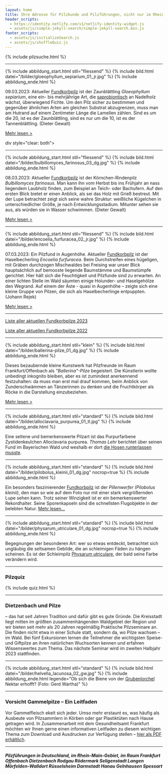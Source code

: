 ```yaml
---
layout: home
title: Ihre Adresse für Pilzkunde und Pilzführungen, nicht nur im Rhein-Main-Gebiet
header_scripts:
  - https://identity.netlify.com/v1/netlify-identity-widget.js
  - assets/js/simple-jekyll-search/simple-jekyll-search.min.js
footer_scripts:
  - assets/js/initializeSearch.js
  - assets/js/shuffleQuiz.js
---
```

{% include pilzsuche.html %}

- - -

{% include abbildung_start.html stil="fliessend" %}
{% include bild.html datei="/bilder/gloeophyllum_sepiarium_01_jr.jpg" %}
{% include abbildung_ende.html %}

09.03.2023: Aktueller [Fundkorbpilz](AA "Glossar-") ist der Zaunblättling *Gloeophyllum sepiarium*, eine ein- bis mehrjährige Art, die [saprobiontisch](saprobiontisch "Glossar") an Nadelholz wächst, überwiegend Fichte. Um den Pilz sicher zu bestimmen und gegenüber ähnlichen Arten am gleichen Substrat abzugrenzen, muss man am Hutrand auf einem Zentimeter Länge die Lamellen zählen. Sind es um die 20, ist es der Zaunblättling, sind es nur um die 10, ist es der Tannenblättling. (Dieter Gewalt)

[Mehr lesen >](/pilze/gloeophyllum-sepiarium-zaunblättling)

div style="clear:  both"></div>

- - -

{% include abbildung_start.html stil="fliessend" %}
{% include bild.html datei="/bilder/bulbillomyces_farinosus_03_dg.jpg" %}
{% include abbildung_ende.html %}

08.03.2023: Aktueller [Fundkorbpilz](AA "Glossar-") ist der Körnchen-Rindenpilz *Bulbillomyces farinosus*. Man kann ihn vom Herbst bis ins Frühjahr an nass liegendem Laubholz finden, zum Beispiel an Teich- oder Bachufern. Auf den ersten Blick bietet er einen Anblick, als sei das Holz mit Grieß bestreut. Mit der Lupe betrachtet zeigt sich seine wahre Struktur: weißliche Kügelchen in unterschiedlicher Größe, je nach Entwicklungsstadium. Mitunter sehen sie aus, als würden sie in Wasser schwimmen. (Dieter Gewalt)

[Mehr lesen >](/pilze/bulbillomyces-farinosus-körnchen-rindenpilz)

<div style="clear:  both"></div>

- - -

{% include abbildung_start.html stil="fliessend" %}
{% include bild.html datei="/bilder/encoelia_furfuracea_02_jr.jpg" %}
{% include abbildung_ende.html %}

07.03.2023: Ein Pilzfund in Augenhöhe. Aktueller [Fundkorbpilz](AA "Glossar-") ist der Haselbecherling *Encoelia furfuracea*. Beim Durchstreifen eines hügeligen, mit Gräben durchzogen Mischwaldes bei Freising war unser Blick hauptsächlich auf bemooste liegende Baumstämme und Baumstümpfe gerichtet. Hier hält sich die Feuchtigkeit und Pilzfunde sind zu erwarten. An einer lichten Stelle im Wald säumten einige Holunder- und Haselgehölze den Wegrand. Auf einem der Äste - quasi in Augenhöhe – zeigte sich eine kleine Gruppe von Pilzen, die sich als Haselbecherlinge entpuppten. (Johann Rejek)

[Mehr lesen >](/pilze/encoelia-furfuracea-haselbecherling-kleiiger-büschelbecherling)

<div style="clear:  both"></div>

- - -

[Liste aller aktuellen Fundkorbpilze 2023](/artikel/liste-aller-aktuellen-fundkorbpilze-2023.html)

[Liste aller aktuellen Fundkorbpilze 2022](/artikel/liste-aller-aktuellen-fundkorbpilze-2022.html)

- - -

{% include abbildung_start.html stil="klein" %}
{% include bild.html datei="/bilder/ballerina-pilze_01_dg.jpg" %}
{% include abbildung_ende.html %}

Dieses bezaubernde kleine Kunstwerk hat Pilzfreunde im Raum Frankfurt/Offenbach als *"Ballerina"-Pilze* begeistert. Die Künstlerin wollte unbedingt inkognito bleiben, aber es ist zumindest anerkennend festzuhalten: da muss man erst mal drauf kommen, beim Anblick von Zunderschwämmen an Tänzerinnen zu denken und die Fruchtkörper als Röcke in die Darstellung einzubeziehen.

[Mehr lesen >](/termine)

- - -

{% include abbildung_start.html stil="standard" %}
{% include bild.html datei="/bilder/alloclavaria_purpurea_01_tl.jpg" %}
{% include abbildung_ende.html %}

Eine seltene und bemerkenswerte Pilzart ist das Purpurfarbene Zystidenkeulchen Alloclavaria purpurea. *Thomas Lehr* berichtet über seinen Fund im Bayerischen Wald und weshalb er dort [die Hosen runterlassen musste](/pilze/alloclavaria-purpurea-purpurfarbenes-zystidenkeulchen).

- - -

{% include abbildung_start.html stil="standard" %}
{% include bild.html datei="/bilder/pilobolus_kleinii_01_dg.jpg" nocrop=true %}
{% include abbildung_ende.html %}

Ein besonders faszinierender [Fundkorbpilz](AA "Glossar-") ist der *Pillenwerfer (Pilobolus kleinii)*, den man so wie auf dem Foto nur mit einer stark vergrößernden Lupe sehen kann. Trotz seiner Winzigkeit ist er ein bemerkenswerter Rekordhalter. Seine Sporenkapseln sind die schnellsten Flugobjekte in der belebten Natur. [Mehr lesen...](/pilze/pilobolus-kleinii-pillenwerfer)

- - -

{% include abbildung_start.html stil="standard" %}
{% include bild.html datei="/bilder/physarum_utriculare_01_dg.jpg" nocrop=true %}
{% include abbildung_ende.html %}

Begegnungen der besonderen Art: wer so etwas entdeckt, betrachtet sich ungläubig die seltsamen Gebilde, die an schleimigen Fäden zu hängen scheinen. Es ist der Schleimpilz [Physarum utriculare](/pilze/physarum-utriculare-fadenfruchtschleimpilz), der bald seine Farbe verändern wird.

- - -

### Pilzquiz

{% include quiz.html %}

- - -

### Dietzenbach und Pilze

– das hat seit Jahren Tradition und dafür gibt es gute Gründe. Die Kreisstadt liegt mitten im größten zusammenhängenden Waldgebiet der Region und wir bieten seit mehr als 20 Jahren regelmäßig Praktische Pilzseminare an. Die finden nicht etwa in einer Schule statt, sondern da, wo Pilze wachsen – im Wald. Bei fünf Exkursionen lernen die Teilnehmer die wichtigsten Speise- und Giftpilze an ihren natürlichen Wuchsorten kennen und erfahren Wissenswertes zum Thema. Das nächste Seminar wird im zweiten Halbjahr 2023 stattfinden.

- - -

{% include abbildung_start.html stil="standard" %}
{% include bild.html datei="/bilder/helvella_lacunosa_02_gw.jpg" %}
{% include abbildung_ende.html legende="Ob sich die Biene von der <a href='/pilze/helvella-lacunosa-grubenlorchel'>Grubenlorchel</a> Nektar erhofft?  (Foto: Gerd Wartha)" %}

- - -

### Vorsicht Gammelpilze – Ein Leitfaden

Vor Gammelfleisch ekelt sich jeder. Umso mehr erstaunt es, was häufig als Ausbeute von Pilzsammlern in Körben oder gar Plastiktüten nach Hause getragen wird. In Zusammenarbeit mit dem Gesundheitsamt Frankfurt möchten wir Ihnen gerne einen informativen Leitfaden zu diesem wichtigen Thema zum Download und Ausdrucken zur Verfügung stellen – [hier als PDF erhältlich](/assets/docs/Fundkorb.de-Gammelpilze.pdf).

- - -

##### Pilzführungen in Deutschland, im Rhein-Main-Gebiet, im Raum Frankfurt Offenbach Dietzenbach Rodgau Rödermark Seligenstadt Langen Mörfelden-Walldort Rüsselsheim Darmstadt Hanau Gelnhausen Spessart